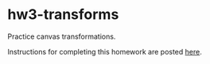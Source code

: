 # hw3-transforms

Practice canvas transformations. 

Instructions for completing this homework are posted [here](https://csc-vu.github.io/classes/csc4300/hw/hw04-2Dtransforms/hw4-instr.html). 
